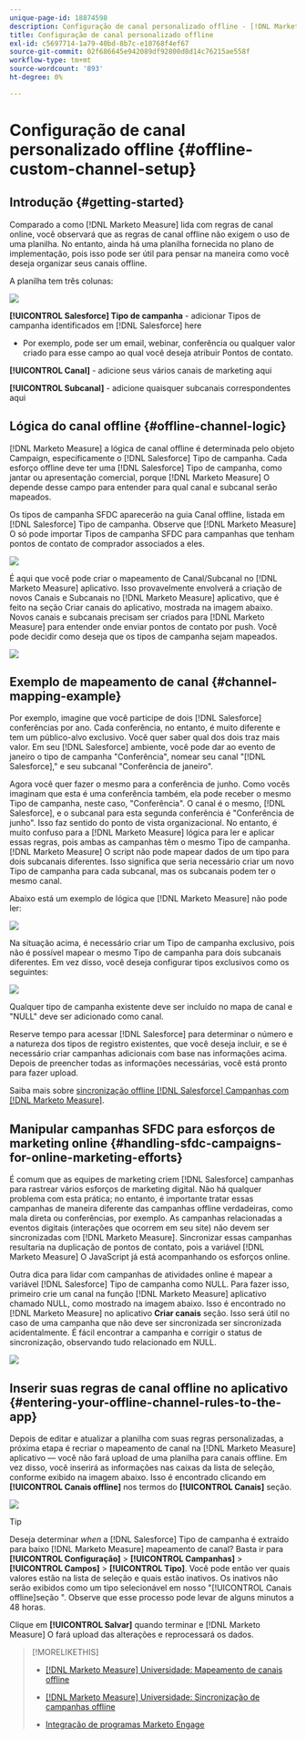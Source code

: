 ```yaml
---
unique-page-id: 18874598
description: Configuração de canal personalizado offline - [!DNL Marketo Measure] - Documentação do produto
title: Configuração de canal personalizado offline
exl-id: c5697714-1a79-40bd-8b7c-e10768f4ef67
source-git-commit: 02f686645e942089df92800d8d14c76215ae558f
workflow-type: tm+mt
source-wordcount: '893'
ht-degree: 0%

---
```


# Configuração de canal personalizado offline {#offline-custom-channel-setup}

## Introdução {#getting-started}

Comparado a como [!DNL Marketo Measure] lida com regras de canal online, você observará que as regras de canal offline não exigem o uso de uma planilha. No entanto, ainda há uma planilha fornecida no plano de implementação, pois isso pode ser útil para pensar na maneira como você deseja organizar seus canais offline.

A planilha tem três colunas:

![](assets/1-2.png)

**[!UICONTROL Salesforce] Tipo de campanha** - adicionar Tipos de campanha identificados em [!DNL Salesforce] here

* Por exemplo, pode ser um email, webinar, conferência ou qualquer valor criado para esse campo ao qual você deseja atribuir Pontos de contato.

**[!UICONTROL Canal]** - adicione seus vários canais de marketing aqui

**[!UICONTROL Subcanal]** - adicione quaisquer subcanais correspondentes aqui

## Lógica do canal offline {#offline-channel-logic}

[!DNL Marketo Measure] a lógica de canal offline é determinada pelo objeto Campaign, especificamente o [!DNL Salesforce] Tipo de campanha. Cada esforço offline deve ter uma [!DNL Salesforce] Tipo de campanha, como jantar ou apresentação comercial, porque [!DNL Marketo Measure] O depende desse campo para entender para qual canal e subcanal serão mapeados.

Os tipos de campanha SFDC aparecerão na guia Canal offline, listada em [!DNL Salesforce] Tipo de campanha. Observe que [!DNL Marketo Measure] O só pode importar Tipos de campanha SFDC para campanhas que tenham pontos de contato de comprador associados a eles.

![](assets/2-2.png)

É aqui que você pode criar o mapeamento de Canal/Subcanal no [!DNL Marketo Measure] aplicativo. Isso provavelmente envolverá a criação de novos Canais e Subcanais no [!DNL Marketo Measure] aplicativo, que é feito na seção Criar canais do aplicativo, mostrada na imagem abaixo. Novos canais e subcanais precisam ser criados para [!DNL Marketo Measure] para entender onde enviar pontos de contato por push. Você pode decidir como deseja que os tipos de campanha sejam mapeados.

![](assets/3-2.png)

## Exemplo de mapeamento de canal {#channel-mapping-example}

Por exemplo, imagine que você participe de dois [!DNL Salesforce] conferências por ano. Cada conferência, no entanto, é muito diferente e tem um público-alvo exclusivo. Você quer saber qual dos dois traz mais valor. Em seu [!DNL Salesforce] ambiente, você pode dar ao evento de janeiro o tipo de campanha &quot;Conferência&quot;, nomear seu canal &quot;[!DNL Salesforce],&quot; e seu subcanal &quot;Conferência de janeiro&quot;.

Agora você quer fazer o mesmo para a conferência de junho. Como vocês imaginam que esta é uma conferência também, ela pode receber o mesmo Tipo de campanha, neste caso, &quot;Conferência&quot;. O canal é o mesmo, [!DNL Salesforce], e o subcanal para esta segunda conferência é &quot;Conferência de junho&quot;. Isso faz sentido do ponto de vista organizacional. No entanto, é muito confuso para a [!DNL Marketo Measure] lógica para ler e aplicar essas regras, pois ambas as campanhas têm o mesmo Tipo de campanha. [!DNL Marketo Measure] O script não pode mapear dados de um tipo para dois subcanais diferentes. Isso significa que seria necessário criar um novo Tipo de campanha para cada subcanal, mas os subcanais podem ter o mesmo canal.

Abaixo está um exemplo de lógica que [!DNL Marketo Measure] não pode ler:

![](assets/4-2.png)

Na situação acima, é necessário criar um Tipo de campanha exclusivo, pois não é possível mapear o mesmo Tipo de campanha para dois subcanais diferentes. Em vez disso, você deseja configurar tipos exclusivos como os seguintes:

![](assets/5-2.png)

Qualquer tipo de campanha existente deve ser incluído no mapa de canal e &quot;NULL&quot; deve ser adicionado como canal.

Reserve tempo para acessar [!DNL Salesforce] para determinar o número e a natureza dos tipos de registro existentes, que você deseja incluir, e se é necessário criar campanhas adicionais com base nas informações acima. Depois de preencher todas as informações necessárias, você está pronto para fazer upload.

Saiba mais sobre [sincronização offline [!DNL Salesforce] Campanhas com [!DNL Marketo Measure]](/help/channel-tracking-and-setup/offline-channels/syncing-offline-campaigns.md).

## Manipular campanhas SFDC para esforços de marketing online {#handling-sfdc-campaigns-for-online-marketing-efforts}

É comum que as equipes de marketing criem [!DNL Salesforce] campanhas para rastrear vários esforços de marketing digital. Não há qualquer problema com esta prática; no entanto, é importante tratar essas campanhas de maneira diferente das campanhas offline verdadeiras, como mala direta ou conferências, por exemplo. As campanhas relacionadas a eventos digitais (interações que ocorrem em seu site) não devem ser sincronizadas com [!DNL Marketo Measure]. Sincronizar essas campanhas resultaria na duplicação de pontos de contato, pois a variável [!DNL Marketo Measure] O JavaScript já está acompanhando os esforços online.

Outra dica para lidar com campanhas de atividades online é mapear a variável [!DNL Salesforce] Tipo de campanha como NULL. Para fazer isso, primeiro crie um canal na função [!DNL Marketo Measure] aplicativo chamado NULL, como mostrado na imagem abaixo. Isso é encontrado no [!DNL Marketo Measure] no aplicativo **Criar canais** seção. Isso será útil no caso de uma campanha que não deve ser sincronizada ser sincronizada acidentalmente. É fácil encontrar a campanha e corrigir o status de sincronização, observando tudo relacionado em NULL.

![](assets/6-2.png)

## Inserir suas regras de canal offline no aplicativo {#entering-your-offline-channel-rules-to-the-app}

Depois de editar e atualizar a planilha com suas regras personalizadas, a próxima etapa é recriar o mapeamento de canal na [!DNL Marketo Measure] aplicativo — você não fará upload de uma planilha para canais offline. Em vez disso, você inserirá as informações nas caixas da lista de seleção, conforme exibido na imagem abaixo. Isso é encontrado clicando em **[!UICONTROL Canais offline]** nos termos do **[!UICONTROL Canais]** seção.

![](assets/7-2.png)

>[!TIP]
>
>Deseja determinar _when_ a [!DNL Salesforce] Tipo de campanha é extraído para baixo [!DNL Marketo Measure] mapeamento de canal? Basta ir para **[!UICONTROL Configuração]** > **[!UICONTROL Campanhas]** > **[!UICONTROL Campos]** > **[!UICONTROL Tipo]**. Você pode então ver quais valores estão na lista de seleção e quais estão inativos. Os inativos não serão exibidos como um tipo selecionável em nosso &quot;[!UICONTROL Canais offline]seção &quot;. Observe que esse processo pode levar de alguns minutos a 48 horas.

Clique em **[!UICONTROL Salvar]** quando terminar e [!DNL Marketo Measure] O fará upload das alterações e reprocessará os dados.

>[!MORELIKETHIS]
>
>* [[!DNL Marketo Measure] Universidade: Mapeamento de canais offline](https://universityonline.marketo.com/courses/bizible-fundamentals-channel-management/#/page/5c630eca34d9f0367662b77f)
>
>* [[!DNL Marketo Measure] Universidade: Sincronização de campanhas offline](https://universityonline.marketo.com/courses/bizible-fundamentals-channel-management/#/page/5c63286e34d9f0367662b78b)
>
>* [Integração de programas Marketo Engage](/help/marketo-measure-and-marketo/marketo-measure-integrations-with-marketo/marketo-engage-programs-integration.md#channel-mapping)

